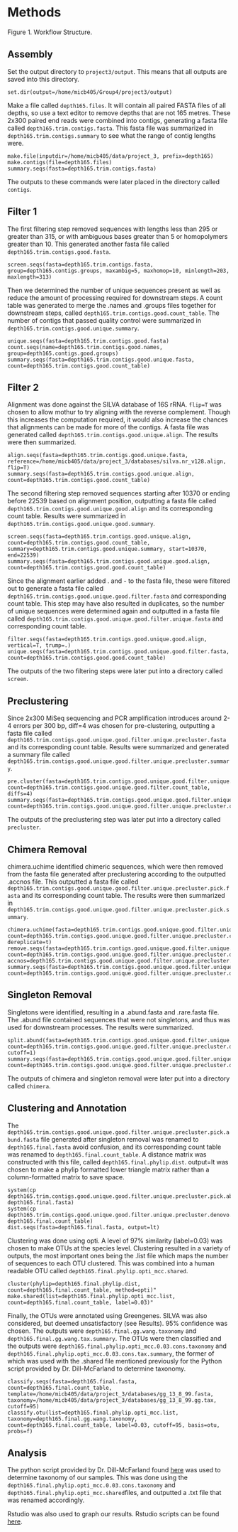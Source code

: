 # Methods

Figure 1. Workflow Structure.

## Assembly

Set the output directory to ```project3/output```. This means that all outputs are saved into this directory.
```
set.dir(output=/home/micb405/Group4/project3/output)
```
Make a file called ```depth165.files```. It will contain all paired FASTA files of all depths, so use a text editor to remove depths that are not 165 metres. These 2x300 paired end reads were combined into contigs, generating a fasta file called ```depth165.trim.contigs.fasta```. This fasta file was summarized in ```depth165.trim.contigs.summary``` to see what the range of contig lengths were.  
```
make.file(inputdir=/home/micb405/data/project_3, prefix=depth165)
make.contigs(file=depth165.files)
summary.seqs(fasta=depth165.trim.contigs.fasta)
```
The outputs to these commands were later placed in the directory called ```contigs```.

## Filter 1
The first filtering step removed sequences with lengths less than 295 or greater than 315, or with ambiguous bases greater than 5 or homopolymers greater than 10. This generated another fasta file called ```depth165.trim.contigs.good.fasta```.
```
screen.seqs(fasta=depth165.trim.contigs.fasta, group=depth165.contigs.groups, maxambig=5, maxhomop=10, minlength=203, maxlength=313)
```
Then we determined the number of unique sequences present as well as reduce the amount of processing required for downstream steps. A count table was generated to merge the .names and .groups files together for downstream steps, called ```depth165.trim.contigs.good.count_table```. The number of contigs that passed quality control were summarized in ```depth165.trim.contigs.good.unique.summary```.
```
unique.seqs(fasta=depth165.trim.contigs.good.fasta)
count.seqs(name=depth165.trim.contigs.good.names, group=depth165.contigs.good.groups)
summary.seqs(fasta=depth165.trim.contigs.good.unique.fasta, count=depth165.trim.contigs.good.count_table)
```

## Filter 2

Alignment was done against the SILVA database of 16S rRNA. ```flip=T``` was chosen to allow mothur to try aligning with the reverse complement. Though this increases the computation required, it would also increase the chances that alignments can be made for more of the contigs. A fasta file was generated called ```depth165.trim.contigs.good.unique.align```. The results were then summarized.
```
align.seqs(fasta=depth165.trim.contigs.good.unique.fasta, reference=/home/micb405/data/project_3/databases/silva.nr_v128.align, flip=T)
summary.seqs(fasta=depth165.trim.contigs.good.unique.align, count=depth165.trim.contigs.good.count_table)
```

The second filtering step removed sequences starting after 10370 or ending before 22539 based on alignment position, outputting a fasta file called ```depth165.trim.contigs.good.unique.good.align``` and its corresponding count table. Results were summarized in ```depth165.trim.contigs.good.unique.good.summary```.

```
screen.seqs(fasta=depth165.trim.contigs.good.unique.align, count=depth165.trim.contigs.good.count_table, summary=depth165.trim.contigs.good.unique.summary, start=10370, end=22539)
summary.seqs(fasta=depth165.trim.contigs.good.unique.good.align, count=depth165.trim.contigs.good.good.count_table)

```
Since the alignment earlier added . and - to the fasta file, these were filtered out to generate a fasta file called ```depth165.trim.contigs.good.unique.good.filter.fasta``` and corresponding count table. This step may have also resulted in duplicates, so the number of unique sequences were determined again and outputted in a fasta file called ```depth165.trim.contigs.good.unique.good.filter.unique.fasta``` and corresponding count table. 
```
filter.seqs(fasta=depth165.trim.contigs.good.unique.good.align, vertical=T, trump=.)
unique.seqs(fasta=depth165.trim.contigs.good.unique.good.filter.fasta, count=depth165.trim.contigs.good.good.count_table)
```
The outputs of the two filtering steps were later put into a directory called ```screen```.

## Preclustering
Since 2x300 MiSeq sequencing and PCR amplification introduces around 2-4 errors per 300 bp, diff=4 was chosen for pre-clustering, outputting a fasta file called ```depth165.trim.contigs.good.unique.good.filter.unique.precluster.fasta``` and its corresponding count table. Results were summarized and generated a summary file called ```depth165.trim.contigs.good.unique.good.filter.unique.precluster.summary```.
```
pre.cluster(fasta=depth165.trim.contigs.good.unique.good.filter.unique.fasta, count=depth165.trim.contigs.good.unique.good.filter.count_table, diffs=4)
summary.seqs(fasta=depth165.trim.contigs.good.unique.good.filter.unique.precluster.fasta, count=depth165.trim.contigs.good.unique.good.filter.unique.precluster.count_table)
```
The outputs of the preclustering step was later put into a directory called ```precluster```.

## Chimera Removal
chimera.uchime identified chimeric sequences, which were then removed from the fasta file generated after preclustering according to the outputted .accnos file. This outputted a fasta file called ```depth165.trim.contigs.good.unique.good.filter.unique.precluster.pick.fasta``` and its corresponding count table. The results were then summarized in ```depth165.trim.contigs.good.unique.good.filter.unique.precluster.pick.summary```.
```
chimera.uchime(fasta=depth165.trim.contigs.good.unique.good.filter.unique.precluster.fasta, count=depth165.trim.contigs.good.unique.good.filter.unique.precluster.count_table, dereplicate=t)
remove.seqs(fasta=depth165.trim.contigs.good.unique.good.filter.unique.precluster.fasta, count=depth165.trim.contigs.good.unique.good.filter.unique.precluster.denovo.uchime.pick.count_table, accnos=depth165.trim.contigs.good.unique.good.filter.unique.precluster.denovo.uchime.accnos)
summary.seqs(fasta=depth165.trim.contigs.good.unique.good.filter.unique.precluster.pick.fasta, count=depth165.trim.contigs.good.unique.good.filter.unique.precluster.denovo.uchime.pick.pick.count_table)
```
## Singleton Removal
Singletons were identified, resulting in a .abund.fasta and .rare.fasta file. The .abund file contained sequences that were not singletons, and thus was used for downstream processes. The results were summarized.
```
split.abund(fasta=depth165.trim.contigs.good.unique.good.filter.unique.precluster.pick.fasta, count=depth165.trim.contigs.good.unique.good.filter.unique.precluster.denovo.uchime.pick.pick.count_table, cutoff=1)
summary.seqs(fasta=depth165.trim.contigs.good.unique.good.filter.unique.precluster.pick.abund.fasta, count=depth165.trim.contigs.good.unique.good.filter.unique.precluster.denovo.uchime.pick.pick.abund.count_table)
```
The outputs of chimera and singleton removal were later put into a directory called ```chimera```.

## Clustering and Annotation
The ```depth165.trim.contigs.good.unique.good.filter.unique.precluster.pick.abund.fasta``` file generated after singleton removal was renamed to ```depth165.final.fasta``` avoid confusion, and its corresponding count table was renamed to ```depth165.final.count_table```. A distance matrix was constructed with this file, called ```depth165.final.phylip.dist```. output=lt was chosen to make a phylip formatted lower triangle matrix rather than a column-formatted matrix to save space.
```
system(cp depth165.trim.contigs.good.unique.good.filter.unique.precluster.pick.abund.fasta depth165.final.fasta)
system(cp depth165.trim.contigs.good.unique.good.filter.unique.precluster.denovo.uchime.pick.pick.abund.count_table depth165.final.count_table)
dist.seqs(fasta=depth165.final.fasta, output=lt)
```
Clustering was done using opti. A level of 97% similarity (label=0.03) was chosen to make OTUs at the species level. Clustering resulted in a variety of outputs, the most important ones being the .list file which maps the number of sequences to each OTU clustered. This was combined into a human readable OTU called ```depth165.final.phylip.opti_mcc.shared```.
```
cluster(phylip=depth165.final.phylip.dist, count=depth165.final.count_table, method=opti)"
make.shared(list=depth165.final.phylip.opti_mcc.list, count=depth165.final.count_table, label=0.03)"
```
Finally, the OTUs were annotated using Greengenes. SILVA was also considered, but deemed unsatisfactory (see Results). 95% confidence was chosen. The outputs were ```depth165.final.gg.wang.taxonomy``` and ```depth165.final.gg.wang.tax.summary```. The OTUs were then classified and the outputs were ```depth165.final.phylip.opti_mcc.0.03.cons.taxonomy``` and ```depth165.final.phylip.opti_mcc.0.03.cons.tax.summary```, the former of which was used with the .shared file mentioned previously for the Python script provided by Dr. Dill-McFarland to determine taxonomy.
```
classify.seqs(fasta=depth165.final.fasta, count=depth165.final.count_table, template=/home/micb405/data/project_3/databases/gg_13_8_99.fasta, taxonomy=/home/micb405/data/project_3/databases/gg_13_8_99.gg.tax, cutoff=95)
classify.otu(list=depth165.final.phylip.opti_mcc.list, taxonomy=depth165.final.gg.wang.taxonomy, count=depth165.final.count_table, label=0.03, cutoff=95, basis=otu, probs=f)
```

## Analysis

The python script provided by Dr. Dill-McFarland found [here](https://github.com/EDUCE-UBC/MICB405_project3/blob/master/taxonomy1b.py) was used to determine taxonomy of our samples. This was done using the ```depth165.final.phylip.opti_mcc.0.03.cons.taxonomy``` and ```depth165.final.phylip.opti_mcc.shared```files, and outputted a .txt file that was renamed accordingly. 

Rstudio was also used to graph our results. Rstudio scripts can be found [here](https://github.com/aan1228/Group4_Project3/blob/master/mothur_script.md).
